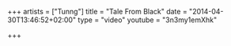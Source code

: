+++
artists = ["Tunng"]
title = "Tale From Black"
date = "2014-04-30T13:46:52+02:00"
type = "video"
youtube = "3n3my1emXhk"

+++
